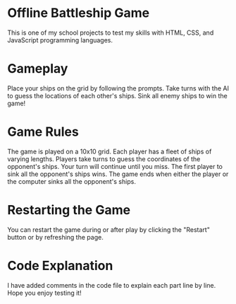 # Offline Battleship Game

This is one of my school projects to test my skills with HTML, CSS, and JavaScript programming languages.

# Gameplay
Place your ships on the grid by following the prompts.
Take turns with the AI to guess the locations of each other's ships.
Sink all enemy ships to win the game!

# Game Rules
The game is played on a 10x10 grid.
Each player has a fleet of ships of varying lengths.
Players take turns to guess the coordinates of the opponent's ships.
Your turn will continue until you miss.
The first player to sink all the opponent's ships wins.
The game ends when either the player or the computer sinks all the opponent's ships.

# Restarting the Game
You can restart the game during or after play by clicking the "Restart" button or by refreshing the page.

# Code Explanation
I have added comments in the code file to explain each part line by line.
Hope you enjoy testing it!

